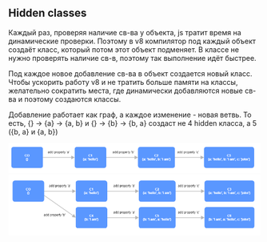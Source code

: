 ## Hidden classes
Каждый раз, проверяя наличие св-ва у объекта, js тратит время на динамические проверки. Поэтому в v8 компилятор под
каждый объект создаёт класс, который потом этот объект подменяет. В классе не нужно проверять
наличие св-в, поэтому так выполнение идёт быстрее.

Под каждое новое добавление св-ва в объект создается новый класс. Чтобы ускорить работу v8
и не тратить больше памяти на классы, желательно сократить места, где динамически добавляются
новые св-ва и поэтому создаются классы.

Добавление работает как граф, а каждое изменение - новая ветвь. То есть, {} -> {a} -> {a, b} и {} -> {b} -> {b, a} создаст не 4 hidden
класса, а 5 ({b, a} и {a, b})

![hidden classes example 1](chrome_hHhcBZiCeb.png)
![hidden classes example 2](chrome_OhXjTVlBzF.png)
